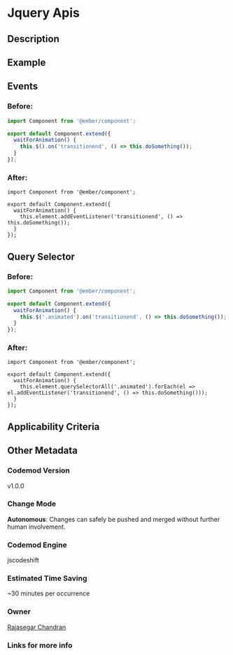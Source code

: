 # Jquery Apis

## Description

## Example

## Events

### Before:

```jsx
import Component from '@ember/component';

export default Component.extend({
  waitForAnimation() {
    this.$().on('transitionend', () => this.doSomething());
  }
});
```

### After:

```tsx
import Component from '@ember/component';

export default Component.extend({
  waitForAnimation() {
    this.element.addEventListener('transitionend', () => this.doSomething());
  }
});
```

## Query Selector

### Before:

```jsx
import Component from '@ember/component';

export default Component.extend({
  waitForAnimation() {
    this.$('.animated').on('transitionend', () => this.doSomething());
  }
});
```

### After:

```tsx
import Component from '@ember/component';

export default Component.extend({
  waitForAnimation() {
    this.element.querySelectorAll('.animated').forEach(el => el.addEventListener('transitionend', () => this.doSomething()));
  }
});
```

## Applicability Criteria

## Other Metadata

### Codemod Version

v1.0.0

### Change Mode

**Autonomous**: Changes can safely be pushed and merged without further human involvement.

### **Codemod Engine**

jscodeshift

### Estimated Time Saving

~30 minutes per occurrence

### Owner

[Rajasegar Chandran](https://github.com/rajasegar)

### Links for more info
